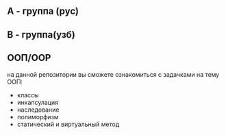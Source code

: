А - группа (рус)
----------------
В - группа(узб)
----------------
ООП/OOP
---------------
на данной репозитории вы сможете ознакомиться  с  задачками на тему ООП:
- классы
- инкапсулация
- наследование
- полиморфизм
- статический и виртуальный метод

